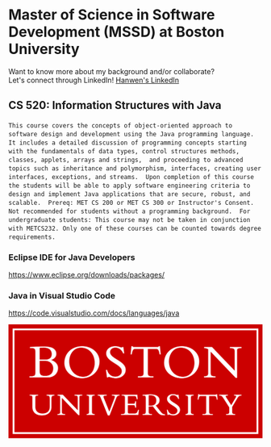 # Master of Science in Software Development (MSSD) at Boston University

Want to know more about my background and/or collaborate?\
Let's connect through LinkedIn!
[Hanwen's LinkedIn](https://www.linkedin.com/in/hanwenzhang123)

## CS 520: Information Structures with Java
`This course covers the concepts of object-oriented approach to software design and development using the Java programming language. 
It includes a detailed discussion of programming concepts starting with the fundamentals of data types, control structures methods, classes, applets, arrays and strings, 
and proceeding to advanced topics such as inheritance and polymorphism, interfaces, creating user interfaces, exceptions, and streams. 
Upon completion of this course the students will be able to apply software engineering criteria to design and implement Java applications that are secure, robust, and scalable. 
Prereq: MET CS 200 or MET CS 300 or Instructor's Consent. Not recommended for students without a programming background. 
For undergraduate students: This course may not be taken in conjunction with METCS232. Only one of these courses can be counted towards degree requirements.`

### Eclipse IDE for Java Developers
https://www.eclipse.org/downloads/packages/
### Java in Visual Studio Code
https://code.visualstudio.com/docs/languages/java

![Boston University Logo]( BU-logo.png "Boston University Logo" )
